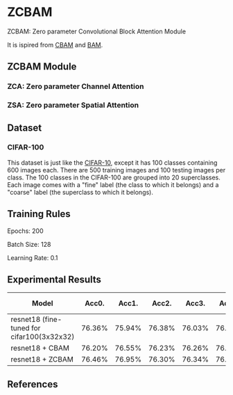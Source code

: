# ZCBAM
ZCBAM: Zero parameter Convolutional Block Attention Module

It is ispired from [CBAM](https://arxiv.org/pdf/1807.06521.pdf) and [BAM](https://arxiv.org/abs/1807.06514). 

## ZCBAM Module

### ZCA: Zero parameter Channel Attention

### ZSA: Zero parameter Spatial Attention


## Dataset

### CIFAR-100

This dataset is just like the [CIFAR-10](https://www.cs.toronto.edu/~kriz/cifar.html), except it has 100 classes containing 600 images each. There are 500 training images and 100 testing images per class. The 100 classes in the CIFAR-100 are grouped into 20 superclasses. Each image comes with a "fine" label (the class to which it belongs) and a "coarse" label (the superclass to which it belongs).


## Training Rules

Epochs: 200

Batch Size: 128

Learning Rate: 0.1

## Experimental Results

| Model             | Acc0.        | Acc1.        | Acc2.        | Acc3.        | Acc4.        | Best ACC.        |
| ----------------- | ----------- | ----------- | ----------- | ----------- |----------- |----------- |
| resnet18 (fine-tuned for cifar100(3x32x32)| 76.36%      | 75.94%      | 76.38%      | 76.03%      |76.03%      |76.38%      |
| resnet18 + CBAM           |  76.20% | 76.55%      |       76.23%| 76.26%      |76.16%      |76.55%      |
| resnet18 + ZCBAM           |  76.46% |       76.95%|       76.30%| 76.34%      |76.12%      |**76.95%**      |

## References
